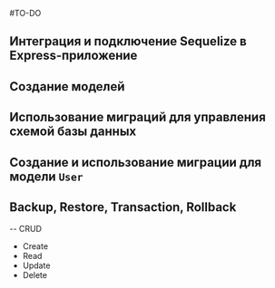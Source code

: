 #TO-DO

## Интеграция и подключение Sequelize в Express-приложение

## Создание моделей

## Использование миграций для управления схемой базы данных

## Создание и использование миграции для модели `User`

## Backup, Restore, Transaction, Rollback

-- CRUD 

- Create
- Read
- Update
- Delete